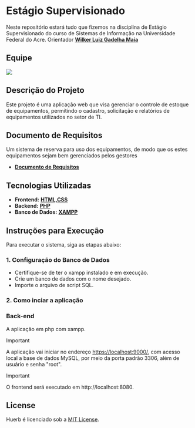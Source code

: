 # Estágio Supervisionado

Neste repositório estará tudo que fizemos na disciplina de Estágio Supervisionado do curso de Sistemas de Informação na Universidade Federal do Acre.
Orientador 
**[Wilker Luiz Gadelha Maia](https://buscatextual.cnpq.br/buscatextual/visualizacv.do;jsessionid=452A8074A2CEF092BD968AADF9D9E43A.buscatextual_0)**


## Equipe

<a href="https://github.com/sandr01/Est-gioSupervisionado/graphs/contributors">
  <img src="https://contrib.rocks/image?repo=sandr01/Est-gioSupervisionado" />
</a>

## Descrição do Projeto
Este projeto é uma aplicação web que visa gerenciar o controle de estoque de equipamentos, permitindo o cadastro, solicitação e relatórios de equipamentos utilizados no setor de TI.

## Documento de Requisitos 
Um sistema de reserva para uso dos equipamentos, de modo que  os  estes  equipamentos  sejam  bem  gerenciados  pelos  gestores
- **[Documento de Requisitos](https://github.com/sandr01/ENG2/blob/main/Docs/Documento%20de%20Requisitos%20de%20Software.pdf)**

## Tecnologias Utilizadas
- **Frontend:** **[HTML,CSS](https://https://pos-unipar.github.io/assets/files/aula-02-f7c6a1ceb251f2c96d891a3bb17790ee.pdf/)**
- **Backend:** **[PHP](https://www.php.net/downloads)**
- **Banco de Dados:** **[XAMPP](https://www.apachefriends.org/pt_br/download.html)**

## Instruções para Execução
Para executar o sistema, siga as etapas abaixo:

### 1. Configuração do Banco de Dados
- Certifique-se de ter o xampp instalado e em execução.
- Crie um banco de dados com o nome desejado.
- Importe o arquivo de script SQL.

### 2. Como inciar a aplicação

<h3>Back-end</h3>

A aplicação em php com xampp.

> [!IMPORTANT]
> A aplicação vai iniciar no endereço <https://localhost:9000/>, com acesso local a base de dados MySQL, por meio da porta padrão 3306, além de usuário e senha "root".

> [!IMPORTANT]
> O frontend será executado em http://localhost:8080.


## License
Huerb é licenciado sob a [MIT License](LICENSE).
